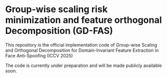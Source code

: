 # Group-wise scaling risk minimization and feature orthogonal Decomposition (GD-FAS)

This repository is the official implementation code of Group-wise Scaling and Orthogonal Decomposition for Domain-Invariant Feature Extraction in Face Anti-Spoofing (ICCV 2025)

The code is currently under preparation and will be made publicly available soon.
